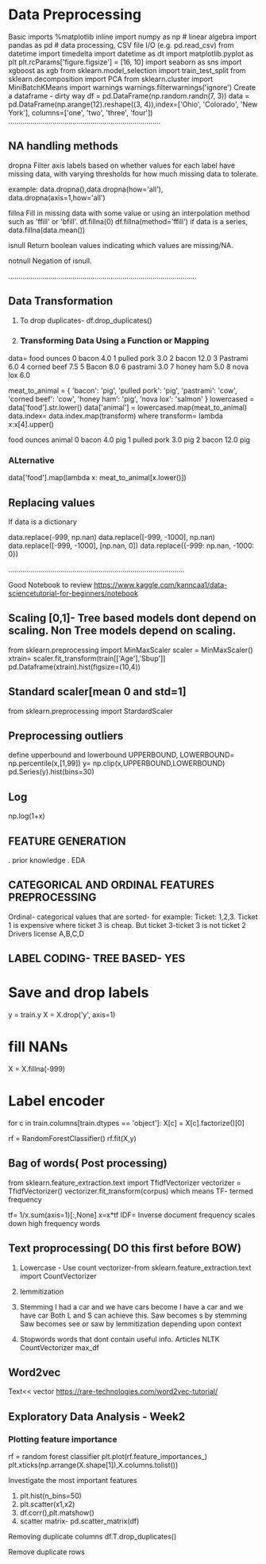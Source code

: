 # Data Preprocessing
Basic imports
%matplotlib inline
import numpy as np # linear algebra
import pandas as pd # data processing, CSV file I/O (e.g. pd.read_csv)
from datetime import timedelta
import datetime as dt
import matplotlib.pyplot as plt
plt.rcParams['figure.figsize'] = [16, 10]
import seaborn as sns
import xgboost as xgb
from sklearn.model_selection import train_test_split
from sklearn.decomposition import PCA
from sklearn.cluster import MiniBatchKMeans
import warnings
warnings.filterwarnings('ignore')
Create a dataframe - dirty way
df = pd.DataFrame(np.random.randn(7, 3))
data = pd.DataFrame(np.arange(12).reshape((3, 4)),index=['Ohio', 'Colorado', 'New York'], columns=['one', 'two', 'three', 'four'])
............................................................................
## NA handling methods
dropna Filter axis labels based on whether values for each label have missing data, with varying thresholds for how
much missing data to tolerate.

example: data.dropna(),data.dropna(how='all'), data.dropna(axis=1,how='all')


fillna Fill in missing data with some value or using an interpolation method such as 'ffill' or 'bfill'.
df.fillna(0)
df.fillna(method='ffill')
if data is a series, data.fillna(data.mean())

isnull Return boolean values indicating which values are missing/NA.

notnull Negation of isnull.

..............................................................................................
## Data Transformation

1. To drop duplicates- df.drop_duplicates()
2. ### Transforming Data Using a Function or Mapping
data= 
food    ounces
0 bacon 4.0
1 pulled pork 3.0
2 bacon 12.0
3 Pastrami 6.0
4 corned beef 7.5
5 Bacon 8.0
6 pastrami 3.0
7 honey ham 5.0
8 nova lox 6.0

meat_to_animal = {
'bacon': 'pig',
'pulled pork': 'pig',
'pastrami': 'cow',
'corned beef': 'cow',
'honey ham': 'pig',
'nova lox': 'salmon'
}
lowercased = data['food'].str.lower()
data['animal'] = lowercased.map(meat_to_animal)
data.index= data.index.map(transform)
where transform= lambda x:x[4].upper()


food ounces animal
0 bacon 4.0 pig
1 pulled pork 3.0 pig
2 bacon 12.0 pig

### ALternative
data['food'].map(lambda x: meat_to_animal[x.lower()])



## Replacing values
If data is a dictionary 

data.replace(-999, np.nan)
data.replace([-999, -1000], np.nan)
data.replace([-999, -1000], [np.nan, 0])
data.replace({-999: np.nan, -1000: 0})











........................................................................................

Good Notebook to review
https://www.kaggle.com/kanncaa1/data-sciencetutorial-for-beginners/notebook

## Scaling [0,1]- Tree based models dont depend on scaling. Non Tree models depend on scaling.


from sklearn.preprocessing import MinMaxScaler
scaler = MinMaxScaler()
xtrain= scaler.fit_transform(train[['Age'],'Sbup']]
pd.Dataframe(xtrain).hist(figsize=(10,4))


## Standard scaler[mean 0 and std=1]

from sklearn.preprocessing import StardardScaler


## Preprocessing outliers
define upperbound and lowerbound
UPPERBOUND, LOWERBOUND= np.percentile(x,[1,99])
y= np.clip(x,UPPERBOUND,LOWERBOUND)
pd.Series(y).hist(bins=30)

## Log
np.log(1+x)


## FEATURE GENERATION
. prior knowledge
. EDA


## CATEGORICAL AND ORDINAL FEATURES PREPROCESSING
Ordinal- categorical values that are sorted- for example: Ticket: 1,2,3. Ticket 1 is expensive where ticket 3 is cheap. But ticket 3-ticket 3 is not ticket 2
Drivers license A,B,C,D

## LABEL CODING- TREE BASED- YES
# Save and drop labels
y = train.y
X = X.drop('y', axis=1)

# fill NANs 
X = X.fillna(-999)

# Label encoder
for c in train.columns[train.dtypes == 'object']:
    X[c] = X[c].factorize()[0]
    
rf = RandomForestClassifier()
rf.fit(X,y)


## Bag of words( Post processing)
from sklearn.feature_extraction.text import TfidfVectorizer
vectorizer = TfidfVectorizer()
vectorizer.fit_transform(corpus)
  which means TF- termed frequency
  
  tf= 1/x.sum(axis=1)[:,None]
  x=x*tf
  IDF= Inverse document frequency
  scales down high frequency words
  
## Text proprocessing( DO this first before BOW)
1. Lowercase - Use count vectorizer-from sklearn.feature_extraction.text import CountVectorizer
2. lemmitization
3. Stemming
I had a car and we have cars become I have a car and we have car
Both L and S can achieve this.
Saw becomes s by stemming
Saw becomes see or saw by lemmitization depending upon context

4. Stopwords
words that dont contain useful info. Articles
NLTK 
CountVectorizer max_df
## Word2vec
Text<< vector
https://rare-technologies.com/word2vec-tutorial/

## Exploratory Data Analysis - Week2


### Plotting feature importance
rf = random forest classifier
plt.plot(rf.feature_importances_)
plt.xticks(np.arrange(X.shape[1]),X.columns.tolist())

Investigate the most important features

1. plt.hist(n_bins=50)
2. plt.scatter(x1,x2)
3. df.corr(),plt.matshow()
4. scatter matrix- pd.scatter_matrix(df)

Removing duplicate columns
df.T.drop_duplicates()

Remove duplicate rows







